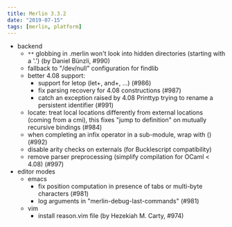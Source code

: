 ```yaml
---
title: Merlin 3.3.2
date: "2019-07-15"
tags: [merlin, platform]
---
```


+ backend
  - `**` globbing in .merlin won't look into hidden directories
    (starting with a '.') (by Daniel Bünzli, #990)
  - fallback to "/dev/null" configuration for findlib
  - better 4.08 support:
    + support for letop (let+, and+, ...) (#986)
    + fix parsing recovery for 4.08 constructions (#987)
    + catch an exception raised by 4.08 Printtyp trying to rename a
      persistent identifier (#991)
  - locate: treat local locations differently from external locations (coming
    from a cmi), this fixes "jump to definition" on mutually recursive
    bindings (#984)
  - when completing an infix operator in a sub-module, wrap with () (#992)
  - disable arity checks on externals (for Bucklescript compatibility)
  - remove parser preprocessing (simplify compilation for OCaml < 4.08) (#997)
+ editor modes
  - emacs
    + fix position computation in presence of tabs or multi-byte characters (#981)
    + log arguments in "merlin-debug-last-commands" (#981)
  - vim
    + install reason.vim file (by Hezekiah M. Carty, #974)